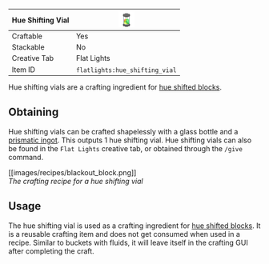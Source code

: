 | Hue Shifting Vial | <img src="images/gifs/hue_shifting_vial.gif" width="32" alt=""/> |
|-------------------|------------------------------------------------------------------|
| Craftable         | Yes                                                              |
| Stackable         | No                                                               |
| Creative Tab      | Flat Lights                                                      |
| Item ID           | `flatlights:hue_shifting_vial`                                   |

Hue shifting vials are a crafting ingredient for [hue shifted blocks](Hue-Shifted-Blocks).

## Obtaining
Hue shifting vials can be crafted shapelessly with a glass bottle and a [prismatic ingot](Prismatic-Ingot). This outputs 1 hue shifting vial. Hue shifting vials can also be found in the `Flat Lights` creative tab, or obtained through the `/give` command.

[[images/recipes/blackout_block.png]]  
*The crafting recipe for a hue shifting vial*

## Usage
The hue shifting vial is used as a crafting ingredient for [hue shifted blocks](Hue-Shifted-Blocks). It is a reusable crafting item and does not get consumed when used in a recipe. Similar to buckets with fluids, it will leave itself in the crafting GUI after completing the craft.